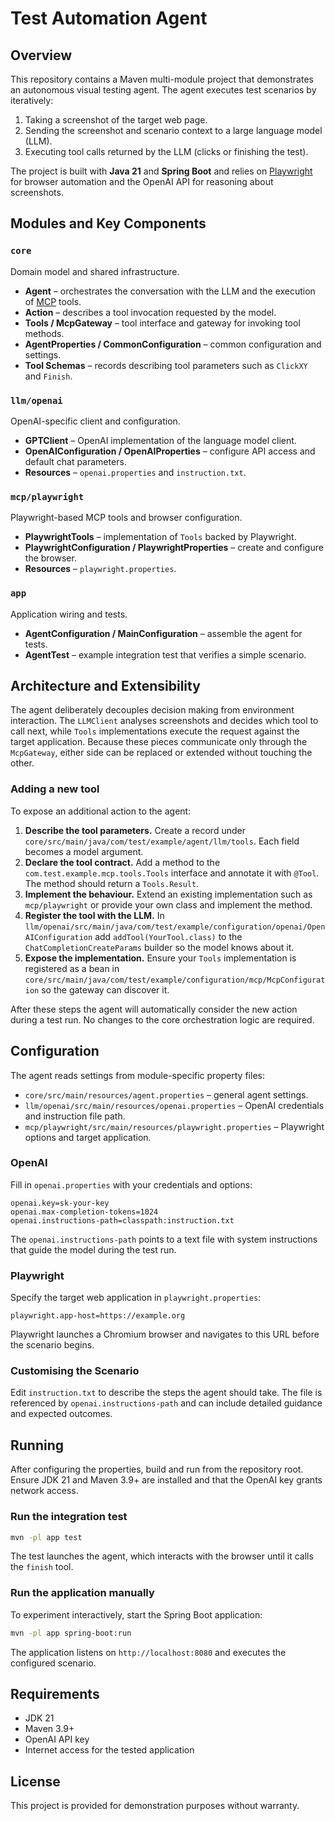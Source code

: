# Test Automation Agent

## Overview

This repository contains a Maven multi-module project that demonstrates an autonomous
visual testing agent. The agent executes test scenarios by iteratively:

1. Taking a screenshot of the target web page.
2. Sending the screenshot and scenario context to a large language model (LLM).
3. Executing tool calls returned by the LLM (clicks or finishing the test).

The project is built with **Java 21** and **Spring Boot** and relies on
[Playwright](https://playwright.dev/) for browser automation and the
OpenAI API for reasoning about screenshots.

## Modules and Key Components

### `core`

Domain model and shared infrastructure.

- **Agent** – orchestrates the conversation with the LLM and the execution of
  [MCP](https://github.com/modelcontextprotocol) tools.
- **Action** – describes a tool invocation requested by the model.
- **Tools / McpGateway** – tool interface and gateway for invoking tool methods.
- **AgentProperties / CommonConfiguration** – common configuration and settings.
- **Tool Schemas** – records describing tool parameters such as `ClickXY` and
  `Finish`.

### `llm/openai`

OpenAI-specific client and configuration.

- **GPTClient** – OpenAI implementation of the language model client.
- **OpenAIConfiguration / OpenAIProperties** – configure API access and default
  chat parameters.
- **Resources** – `openai.properties` and `instruction.txt`.

### `mcp/playwright`

Playwright-based MCP tools and browser configuration.

- **PlaywrightTools** – implementation of `Tools` backed by Playwright.
- **PlaywrightConfiguration / PlaywrightProperties** – create and configure the
  browser.
- **Resources** – `playwright.properties`.

### `app`

Application wiring and tests.

- **AgentConfiguration / MainConfiguration** – assemble the agent for tests.
- **AgentTest** – example integration test that verifies a simple scenario.

## Architecture and Extensibility

The agent deliberately decouples decision making from environment interaction.
The `LLMClient` analyses screenshots and decides which tool to call next, while
`Tools` implementations execute the request against the target application.
Because these pieces communicate only through the `McpGateway`, either side can
be replaced or extended without touching the other.

### Adding a new tool

To expose an additional action to the agent:

1. **Describe the tool parameters.** Create a record under
   `core/src/main/java/com/test/example/agent/llm/tools`. Each field becomes a
   model argument.
2. **Declare the tool contract.** Add a method to the
   `com.test.example.mcp.tools.Tools` interface and annotate it with `@Tool`.
   The method should return a `Tools.Result`.
3. **Implement the behaviour.** Extend an existing implementation such as
   `mcp/playwright` or provide your own class and implement the method.
4. **Register the tool with the LLM.** In
   `llm/openai/src/main/java/com/test/example/configuration/openai/OpenAIConfiguration`
   add `addTool(YourTool.class)` to the `ChatCompletionCreateParams` builder so
   the model knows about it.
5. **Expose the implementation.** Ensure your `Tools` implementation is
   registered as a bean in
   `core/src/main/java/com/test/example/configuration/mcp/McpConfiguration` so
   the gateway can discover it.

After these steps the agent will automatically consider the new action during a
test run. No changes to the core orchestration logic are required.

## Configuration

The agent reads settings from module-specific property files:

- `core/src/main/resources/agent.properties` – general agent settings.
- `llm/openai/src/main/resources/openai.properties` – OpenAI credentials and
  instruction file path.
- `mcp/playwright/src/main/resources/playwright.properties` – Playwright
  options and target application.

### OpenAI

Fill in `openai.properties` with your credentials and options:

```properties
openai.key=sk-your-key
openai.max-completion-tokens=1024
openai.instructions-path=classpath:instruction.txt
```

The `openai.instructions-path` points to a text file with system instructions
that guide the model during the test run.

### Playwright

Specify the target web application in `playwright.properties`:

```properties
playwright.app-host=https://example.org
```

Playwright launches a Chromium browser and navigates to this URL before the
scenario begins.

### Customising the Scenario

Edit `instruction.txt` to describe the steps the agent should take. The file is
referenced by `openai.instructions-path` and can include detailed guidance and
expected outcomes.

## Running

After configuring the properties, build and run from the repository root.
Ensure JDK 21 and Maven 3.9+ are installed and that the OpenAI key grants
network access.

### Run the integration test

```bash
mvn -pl app test
```

The test launches the agent, which interacts with the browser until it calls the
`finish` tool.

### Run the application manually

To experiment interactively, start the Spring Boot application:

```bash
mvn -pl app spring-boot:run
```

The application listens on `http://localhost:8080` and executes the configured
scenario.

## Requirements

- JDK 21
- Maven 3.9+
- OpenAI API key
- Internet access for the tested application

## License

This project is provided for demonstration purposes without warranty.
